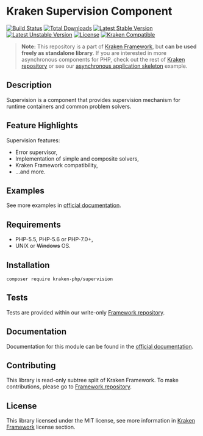 # Kraken Supervision Component

[![Build Status](https://travis-ci.org/kraken-php/framework.svg)](https://travis-ci.org/kraken-php/framework)
[![Total Downloads](https://poser.pugx.org/kraken-php/supervision/downloads)](https://packagist.org/packages/kraken-php/supervision) 
[![Latest Stable Version](https://poser.pugx.org/kraken-php/supervision/v/stable)](https://packagist.org/packages/kraken-php/supervision) 
[![Latest Unstable Version](https://poser.pugx.org/kraken-php/supervision/v/unstable)](https://packagist.org/packages/kraken-php/supervision) 
[![License](https://poser.pugx.org/kraken-php/framework/license)](https://packagist.org/packages/kraken-php/framework)
[![Kraken Compatible](https://img.shields.io/badge/kraken-compatible-6b02af.svg)](https://github.com/kraken-php/framework)

> **Note:** This repository is a part of [Kraken Framework][3], but **can be used freely as standalone library**. If you 
are interested in more asynchronous components for PHP, check out the rest of [Kraken repository][5] or see our 
[asynchronous application skeleton][4] example.

## Description

Supervision is a component that provides supervision mechanism for runtime containers and common problem solvers.

## Feature Highlights

Supervision features:

* Error supervisor,
* Implementation of simple and composite solvers,
* Kraken Framework compatibility,
* ...and more.

## Examples

See more examples in [official documentation][2].

## Requirements

* PHP-5.5, PHP-5.6 or PHP-7.0+,
* UNIX or ~~Windows~~ OS.

## Installation

```
composer require kraken-php/supervision
```

## Tests

Tests are provided within our write-only [Framework repository][3].

## Documentation

Documentation for this module can be found in the [official documentation][2].

## Contributing

This library is read-only subtree split of Kraken Framework. To make contributions, please go to [Framework repository][3].

## License

This library licensed under the MIT license, see more information in [Kraken Framework][3] license section.

[1]: http://kraken-php.com
[2]: http://kraken-php.com/docs/api-supervision
[3]: https://github.com/kraken-php/framework
[4]: https://github.com/kraken-php/kraken
[5]: https://github.com/kraken-php
